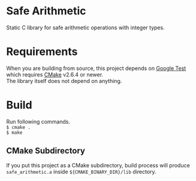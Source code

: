 # Safe Arithmetic
Static C library for safe arithmetic operations with integer types.

# Requirements
When you are building from source, this project depends on [Google Test](https://github.com/google/googletest)
which requires [CMake](https://cmake.org) v2.6.4 or newer.  
The library itself does not depend on anything.

# Build
Run following commands.  
`$ cmake .`  
`$ make`

## CMake Subdirectory
If you put this project as a CMake subdirectory, build process will produce `safe_arithmetic.a`
inside `${CMAKE_BINARY_DIR}/lib` directory.
